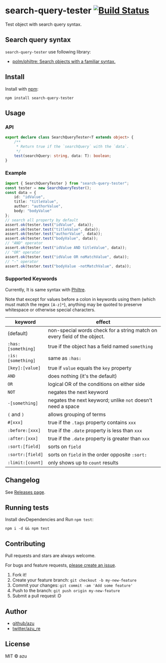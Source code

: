 # search-query-tester [![Build Status](https://travis-ci.org/azu/search-query-tester.svg?branch=master)](https://travis-ci.org/azu/search-query-tester)

Test object with search query syntax.

## Search query syntax

`search-query-tester` use following library:

- [polm/philtre: Search objects with a familiar syntax.](https://github.com/polm/philtre "polm/philtre: Search objects with a familiar syntax.")

## Install

Install with [npm](https://www.npmjs.com/):

    npm install search-query-tester

## Usage

### API

```ts
export declare class SearchQueryTester<T extends object> {
    /**
     * Return true if the `searchQuery` with the `data`.
     */
    test(searchQuery: string, data: T): boolean;
}

```

### Example

```ts
import { SearchQueryTester } from "search-query-tester";
const tester = new SearchQueryTester();
const data = {
    id: "idValue",
    title: "titleValue",
    author: "authorValue",
    body: "bodyValue"
};
// search all property by default
assert.ok(tester.test("idValue", data));
assert.ok(tester.test("titleValue", data));
assert.ok(tester.test("authorValue", data));
assert.ok(tester.test("bodyValue", data));
// "AND" operator
assert.ok(tester.test("idValue AND titleValue", data));
// "OR" operator
assert.ok(tester.test("idValue OR noMatchValue", data));
// "-" operator
assert.ok(tester.test("bodyValue -notMatchValue", data));
 ```

### Supported Keywords

Currently, It is same syntax with [Philtre](https://github.com/polm/philtre "Philtre").

Note that except for values before a colon in keywords using them (which must match the regex `[A-z]*`), anything may be quoted to preserve whitespace or otherwise special characters.

| keyword | effect |
| --- | --- |
| (default) | non-special words check for a string match on every field of the object. |
| `:has:[something]` | true if the object has a field named `something` |
| `:is:[something]` | same as `:has:` |
| `[key]:[value]` | true if `value` equals the `key` property |
| `AND` | does nothing (it's the default) |
| `OR` | logical OR of the conditions on either side |
| `NOT` | negates the next keyword |
| `-[something]` | negates the next keyword; unlike `not` doesn't need a space |
| `(` and `)` | allows grouping of terms |
| `#[xxx]` | true if the `.tags` property contains `xxx` |
| `:before:[xxx]` | true if the `.date` property is less than `xxx` |
| `:after:[xxx]` | true if the `.date` property is greater than `xxx` |
| `:sort:[field]` | sorts on `field` | 
| `:sortr:[field]` | sorts on `field` in the order opposite `:sort:` | 
| `:limit:[count]` | only shows up to `count` results | 


## Changelog

See [Releases page](https://github.com/azu/search-query-tester/releases).

## Running tests

Install devDependencies and Run `npm test`:

    npm i -d && npm test

## Contributing

Pull requests and stars are always welcome.

For bugs and feature requests, [please create an issue](https://github.com/azu/search-query-tester/issues).

1. Fork it!
2. Create your feature branch: `git checkout -b my-new-feature`
3. Commit your changes: `git commit -am 'Add some feature'`
4. Push to the branch: `git push origin my-new-feature`
5. Submit a pull request :D

## Author

- [github/azu](https://github.com/azu)
- [twitter/azu_re](https://twitter.com/azu_re)

## License

MIT © azu
